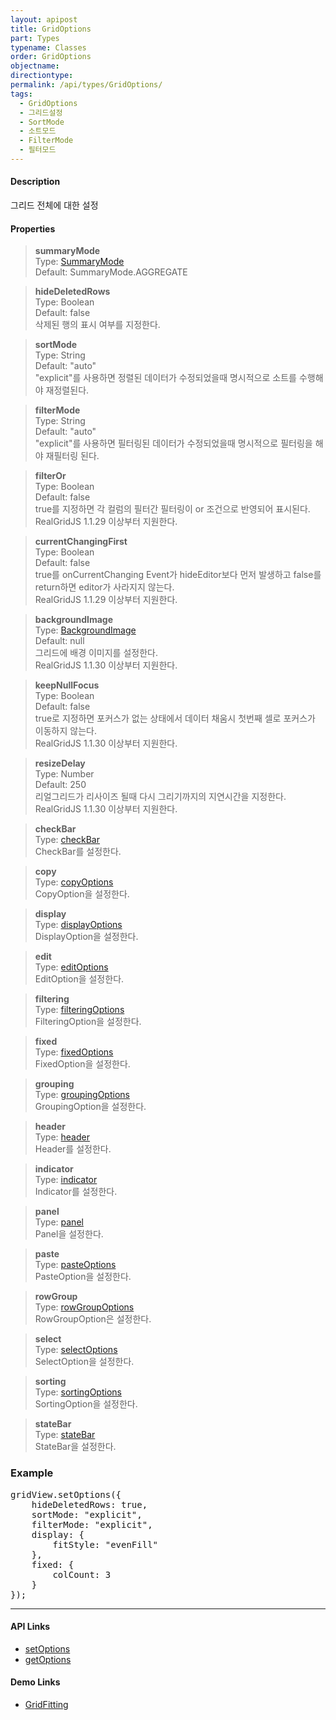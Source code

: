 ```yaml
---
layout: apipost
title: GridOptions
part: Types
typename: Classes
order: GridOptions
objectname: 
directiontype: 
permalink: /api/types/GridOptions/
tags:
  - GridOptions
  - 그리드설정
  - SortMode
  - 소트모드  
  - FilterMode
  - 필터모드  
---
```


#### Description

 그리드 전체에 대한 설정

#### Properties

> **summaryMode**  
> Type: [SummaryMode](/api/types/SummaryMode)  
> Default: SummaryMode.AGGREGATE  

> **hideDeletedRows**  
> Type: Boolean  
> Default: false  
> 삭제된 행의 표시 여부를 지정한다.

> **sortMode**  
> Type: String      
> Default: "auto"      
> "explicit"를 사용하면 정렬된 데이터가 수정되었을때 명시적으로 소트를 수행해야 재정렬된다.    

> **filterMode**  
> Type: String   
> Default: "auto"    
> "explicit"를 사용하면 필터링된 데이터가 수정되었을때 명시적으로 필터링을 해야 재필터링 된다.   

> **filterOr**  
> Type: Boolean   
> Default: false    
> true를 지정하면 각 컬럼의 필터간 필터링이 or 조건으로 반영되어 표시된다.      
> RealGridJS 1.1.29 이상부터 지원한다.   

> **currentChangingFirst**  
> Type: Boolean   
> Default: false    
> true를 onCurrentChanging Event가 hideEditor보다 먼저 발생하고 false를 return하면 editor가 사라지지 않는다.      
> RealGridJS 1.1.29 이상부터 지원한다.   

<a name="backgroundImage"></a>
> **backgroundImage**  
> Type: [BackgroundImage](/api/types/BackgroundImage/)   
> Default: null    
> 그리드에 배경 이미지를 설정한다.         
> RealGridJS 1.1.30 이상부터 지원한다.   

<a name="keepNullFocus"></a>
> **keepNullFocus**   
> Type: Boolean   
> Default: false      
> true로 지정하면 포커스가 없는 상태에서 데이터 채움시 첫번째 셀로 포커스가 이동하지 않는다.            
> RealGridJS 1.1.30 이상부터 지원한다.   

<a name="resizeDelay"></a>
> **resizeDelay**   
> Type: Number   
> Default: 250      
> 리얼그리드가 리사이즈 될때 다시 그리기까지의 지연시간을 지정한다.              
> RealGridJS 1.1.30 이상부터 지원한다.   

> **checkBar**  
> Type: [checkBar](/api/types/CheckBar/)  
> CheckBar를 설정한다.  

> **copy**  
> Type: [copyOptions](/api/types/CopyOptions/)  
> CopyOption을 설정한다.  

> **display**  
> Type: [displayOptions](/api/types/DisplayOptions/)  
> DisplayOption을 설정한다.  

> **edit**  
> Type: [editOptions](/api/types/EditOptions/)  
> EditOption을 설정한다.  

> **filtering**  
> Type: [filteringOptions](/api/types/FilteringOptions/)  
> FilteringOption을 설정한다.  

> **fixed**  
> Type: [fixedOptions](/api/types/FixedOptions/)  
> FixedOption을 설정한다.  

> **grouping**  
> Type: [groupingOptions](/api/types/GroupingOptions/)  
> GroupingOption을 설정한다.  

> **header**  
> Type: [header](/api/types/Header/)  
> Header를 설정한다.  

> **indicator**  
> Type: [indicator](/api/types/Indicator/)  
> Indicator를 설정한다.  

> **panel**  
> Type: [panel](/api/types/Panel/)  
> Panel을 설정한다.  

> **paste**  
> Type: [pasteOptions](/api/types/PasteOptions/)  
> PasteOption을 설정한다.  

> **rowGroup**  
> Type: [rowGroupOptions](/api/types/RowGroupOptions/)  
> RowGroupOption은 설정한다.  

> **select**  
> Type: [selectOptions](/api/types/SelectOptions/)  
> SelectOption을 설정한다.  

> **sorting**  
> Type: [sortingOptions](/api/types/SortingOptions/)  
> SortingOption을 설정한다.  

> **stateBar**  
> Type: [stateBar](/api/types/StateBar/)  
> StateBar을 설정한다.  

### Example  

<pre class="prettyprint">
gridView.setOptions({
    hideDeletedRows: true,
    sortMode: "explicit",
    filterMode: "explicit",
    display: {
        fitStyle: "evenFill"
    },
    fixed: {
        colCount: 3
    }
});
</pre>

---

#### API Links

* [setOptions](/api/GridBase/setOptions/)  
* [getOptions](/api/GridBase/getOptions/) 

#### Demo Links

* [GridFitting](http://demo.realgrid.com/Columns/GridFitting/) 